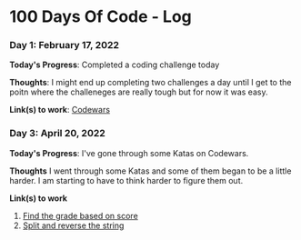 # 100 Days Of Code - Log

### Day 1: February 17, 2022

**Today's Progress**: Completed a coding challenge today

**Thoughts**: I might end up completing two challenges a day until I get to the poitn where the challeneges are really tough but for now it was easy.

**Link(s) to work**: [Codewars](https://www.codewars.com/kata/5265326f5fda8eb1160004c8/train/javascript)

### Day 3: April 20, 2022

**Today's Progress**: I've gone through some Katas on Codewars.

**Thoughts** I went through some Katas and some of them began to be a little harder. I am starting to have to think harder to figure them out.

**Link(s) to work**

1. [Find the grade based on score](https://www.codewars.com/kata/5ad0d8356165e63c140014d4/solutions/javascript)
2. [Split and reverse the string](https://www.codewars.com/kata/559ac78160f0be07c200005a/solutions/javascript)

